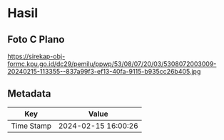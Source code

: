 # Hasil

## Foto C Plano

https://sirekap-obj-formc.kpu.go.id/dc29/pemilu/ppwp/53/08/07/20/03/5308072003009-20240215-113355--837a99f3-ef13-40fa-9115-b935cc26b405.jpg


## Metadata

| Key        | Value               |
| ---------- | ------------------- |
| Time Stamp | 2024-02-15 16:00:26 |



